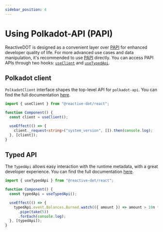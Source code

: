 ```yaml
---
sidebar_position: 4
---
```


# Using Polkadot-API (PAPI)

ReactiveDOT is designed as a convenient layer over [PAPI](https://papi.how/) for enhanced developer quality of life. For more advanced use cases and data manipulation, it's recommended to use [PAPI](https://papi.how/) directly. You can access PAPI APIs through two hooks: [`useClient`](/api/react/function/useClient) and [`useTypedApi`](/api/react/function/useTypedApi).

## Polkadot client

`PolkadotClient` interface shapes the top-level API for `polkadot-api`. You can find the full documentation [here](https://papi.how/client).

```ts
import { useClient } from "@reactive-dot/react";

function Component() {
  const client = useClient();

  useEffect(() => {
    client._request<string>("system_version", []).then(console.log);
  }, [client]);
}
```

## Typed API

The `TypedApi` allows easy interaction with the runtime metadata, with a great developer experience. You can find the full documentation [here](https://papi.how/typed).

```ts
import { useTypedApi } from "@reactive-dot/react";

function Component() {
  const typedApi = useTypedApi();

  useEffect(() => {
    typedApi.event.Balances.Burned.watch(({ amount }) => amount > 10n ** 10n)
      .pipe(take(5))
      .forEach(console.log);
  }, [typedApi]);
}
```
